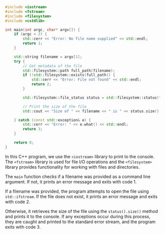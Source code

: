 ```cpp
#include <iostream>
#include <fstream>
#include <filesystem>
#include <cstdlib>

int main(int argc, char* argv[]) {
    if (argc < 2) {
        std::cerr << "Error: No file name supplied" << std::endl;
        return 1;
    }

    std::string filename = argv[1];
    try {
        // Get metadata of the file
        std::filesystem::path full_path(filename);
        if (!std::filesystem::exists(full_path)) {
            std::cerr << "Error: File not found" << std::endl;
            return 2;
        }

        std::filesystem::file_status status = std::filesystem::status(full_path);

        // Print the size of the file
        std::cout << "Size of " << filename << " is " << status.size() << " bytes" << std::endl;

    } catch (const std::exception& e) {
        std::cerr << "Error: " << e.what() << std::endl;
        return 3;
    }

    return 0;
}
```

In this C++ program, we use the `<iostream>` library to print to the console. The `<fstream>` library is used for file I/O operations and the `<filesystem>` library provides functionality for working with files and directories.

The `main` function checks if a filename was provided as a command line argument. If not, it prints an error message and exits with code 1.

If a filename was provided, the program attempts to open the file using `std::ifstream`. If the file does not exist, it prints an error message and exits with code 2.

Otherwise, it retrieves the size of the file using the `status().size()` method and prints it to the console. If any exceptions occur during this process, they are caught and printed to the standard error stream, and the program exits with code 3.
